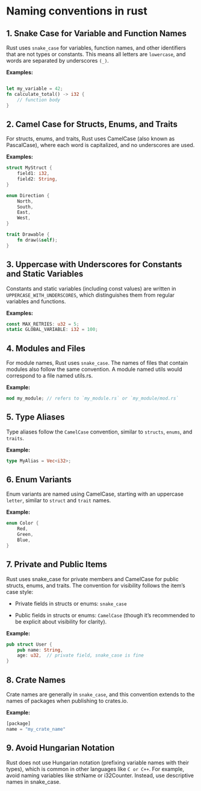 # Naming conventions in rust

## 1. Snake Case for Variable and Function Names

Rust uses `snake_case` for variables, function names, and other identifiers that are not types or constants. This means all letters are `lowercase`, and words are separated by underscores `(_)`.

**Examples:**

```rs

let my_variable = 42;
fn calculate_total() -> i32 {
    // function body
}
```

## 2. Camel Case for Structs, Enums, and Traits

For structs, enums, and traits, Rust uses CamelCase (also known as PascalCase), where each word is capitalized, and no underscores are used.

**Examples:**

```rs
struct MyStruct {
    field1: i32,
    field2: String,
}

enum Direction {
    North,
    South,
    East,
    West,
}

trait Drawable {
    fn draw(&self);
}
```

## 3. Uppercase with Underscores for Constants and Static Variables

Constants and static variables (including const values) are written in `UPPERCASE_WITH_UNDERSCORES`, which distinguishes them from regular variables and functions.

**Examples:**

```rs
const MAX_RETRIES: u32 = 5;
static GLOBAL_VARIABLE: i32 = 100;
```

## 4. Modules and Files

For module names, Rust uses `snake_case`. The names of files that contain modules also follow the same convention. A module named utils would correspond to a file named utils.rs.

**Example:**

```rs
mod my_module; // refers to `my_module.rs` or `my_module/mod.rs`
```

## 5. Type Aliases

Type aliases follow the `CamelCase` convention, similar to `structs`, `enums`, and `traits`.

**Example:**

```rs
type MyAlias = Vec<i32>;
```

## 6. Enum Variants

Enum variants are named using CamelCase, starting with an uppercase `letter`, similar to `struct` and `trait` names.

**Example:**

```rs
enum Color {
    Red,
    Green,
    Blue,
}
```

## 7. Private and Public Items

Rust uses snake_case for private members and CamelCase for public structs, enums, and traits. The convention for visibility follows the item’s case style:

- Private fields in structs or enums: `snake_case`

- Public fields in structs or enums: `CamelCase` (though it’s recommended to be explicit about visibility for clarity).

**Example:**

```rs
pub struct User {
    pub name: String,
    age: u32,  // private field, snake_case is fine
}
```

## 8. Crate Names

Crate names are generally in `snake_case`, and this convention extends to the names of packages when publishing to crates.io.

**Example:**

```rs
[package]
name = "my_crate_name"
```

## 9. Avoid Hungarian Notation

Rust does not use Hungarian notation (prefixing variable names with their types), which is common in other languages like `C or C++`. For example, avoid naming variables like strName or i32Counter. Instead, use descriptive names in snake_case.
